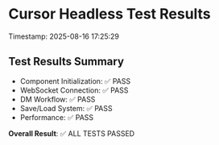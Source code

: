 # Cursor Headless Test Results
Timestamp: 2025-08-16 17:25:29

## Test Results Summary

- Component Initialization: ✅ PASS
- WebSocket Connection: ✅ PASS
- DM Workflow: ✅ PASS
- Save/Load System: ✅ PASS
- Performance: ✅ PASS

**Overall Result**: ✅ ALL TESTS PASSED

